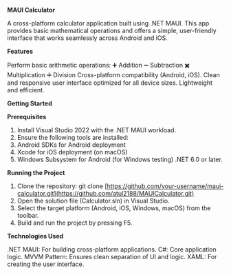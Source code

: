 **MAUI Calculator**

A cross-platform calculator application built using .NET MAUI. This app provides basic mathematical operations and offers a simple, user-friendly interface that works seamlessly across Android and iOS.

**Features**

Perform basic arithmetic operations:
➕ Addition
➖ Subtraction
✖️ Multiplication
➗ Division
Cross-platform compatibility (Android, iOS).
Clean and responsive user interface optimized for all device sizes.
Lightweight and efficient.

**Getting Started**

**Prerequisites**
1. Install Visual Studio 2022 with the .NET MAUI workload.
2. Ensure the following tools are installed:
3. Android SDKs for Android deployment
4. Xcode for iOS deployment (on macOS)
5. Windows Subsystem for Android (for Windows testing)
.NET 6.0 or later.


**Running the Project**
1. Clone the repository:
git clone [https://github.com/your-username/maui-calculator.git](https://github.com/atul2188/MAUICalculator.git)
2. Open the solution file (Calculator.sln) in Visual Studio.
3. Select the target platform (Android, iOS, Windows, macOS) from the toolbar.
4. Build and run the project by pressing F5.

**Technologies Used**

.NET MAUI: For building cross-platform applications.
C#: Core application logic.
MVVM Pattern: Ensures clean separation of UI and logic.
XAML: For creating the user interface.
